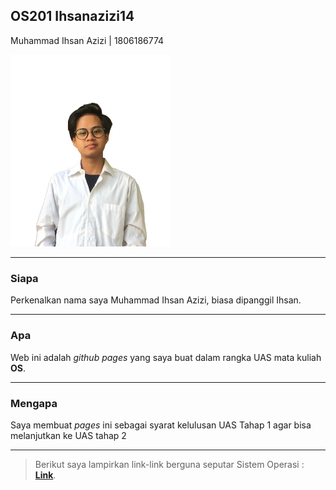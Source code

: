 ## OS201 Ihsanazizi14

Muhammad Ihsan Azizi | 1806186774

<img src="ihsan.jpg" width="256">

---
### Siapa

Perkenalkan nama saya Muhammad Ihsan Azizi, biasa dipanggil Ihsan.

---
### Apa

Web ini adalah _github pages_ yang saya buat dalam rangka UAS mata kuliah **OS**.

---
### Mengapa

Saya membuat _pages_ ini sebagai syarat kelulusan UAS Tahap 1 agar bisa melanjutkan ke UAS tahap 2

---
> Berikut saya lampirkan link-link berguna seputar Sistem Operasi : [**Link**](https://ihsanazizi14.github.io/os201/URLs).

